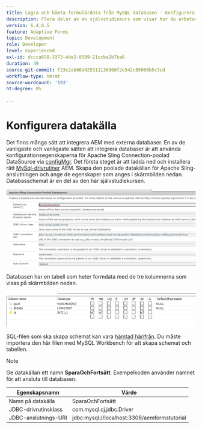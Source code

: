 ```yaml
---
title: Lagra och hämta formulärdata från MySQL-databasen - Konfigurera datakälla
description: Flera delar av en självstudiekurs som visar hur du arbetar med att lagra och hämta formulärdata
version: 6.4,6.5
feature: Adaptive Forms
topic: Development
role: Developer
level: Experienced
exl-id: dccca658-3373-4de2-8589-21ccba2b7ba6
duration: 49
source-git-commit: f23c2ab86d42531113690df2e342c65060b5c7cd
workflow-type: tm+mt
source-wordcount: '193'
ht-degree: 0%

---
```


# Konfigurera datakälla

Det finns många sätt att integrera AEM med externa databaser. En av de vanligaste och vanligaste sätten att integrera databaser är att använda konfigurationsegenskaperna för Apache Sling Connection-poolad DataSource via [configMgr](http://localhost:4502/system/console/configMgr).
Det första steget är att ladda ned och installera rätt [MySql-drivrutiner](https://mvnrepository.com/artifact/mysql/mysql-connector-java) AEM.
Skapa den poolade datakällan för Apache Sling-anslutningen och ange de egenskaper som anges i skärmbilden nedan. Databasschemat är en del av den här självstudiekursen.

![datakälla](assets/save-continue.PNG)

Databasen har en tabell som heter formdata med de tre kolumnerna som visas på skärmbilden nedan.

![databas](assets/data-base-tables.PNG)

SQL-filen som ska skapa schemat kan vara [hämtad härifrån](assets/form-data-db.sql). Du måste importera den här filen med MySQL Workbench för att skapa schemat och tabellen.

>[!NOTE]
>Ge datakällan ett namn **SparaOchFortsätt**. Exempelkoden använder namnet för att ansluta till databasen.

| Egenskapsnamn | Värde |
| ------------------------|---------------------------------------|
| Namn på datakälla | SparaOchFortsätt |
| JDBC-drivrutinsklass | com.mysql.cj.jdbc.Driver |
| JDBC-anslutnings-URI | jdbc:mysql://localhost:3306/aemformstutorial |
